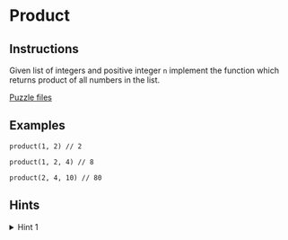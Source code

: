 # Product

## Instructions

Given list of integers and positive integer `n` implement the function which returns product of all numbers in the list.

[Puzzle files](.)

## Examples

```
product(1, 2) // 2

product(1, 2, 4) // 8

product(2, 4, 10) // 80
```

## Hints

<details>
<summary>Hint 1</summary>
You can user recursion
</details>
